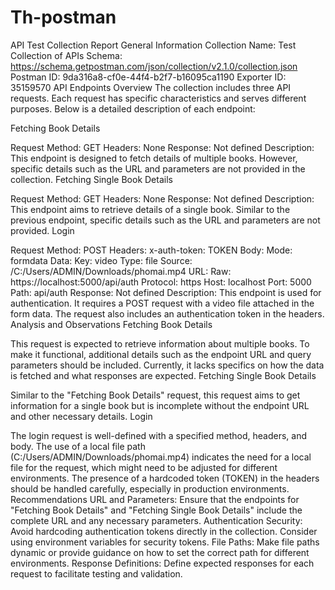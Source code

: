 # Th-postman
API Test Collection Report
General Information
Collection Name: Test Collection of APIs
Schema: https://schema.getpostman.com/json/collection/v2.1.0/collection.json
Postman ID: 9da316a8-cf0e-44f4-b2f7-b16095ca1190
Exporter ID: 35159570
API Endpoints Overview
The collection includes three API requests. Each request has specific characteristics and serves different purposes. Below is a detailed description of each endpoint:

Fetching Book Details

Request Method: GET
Headers: None
Response: Not defined
Description: This endpoint is designed to fetch details of multiple books. However, specific details such as the URL and parameters are not provided in the collection.
Fetching Single Book Details

Request Method: GET
Headers: None
Response: Not defined
Description: This endpoint aims to retrieve details of a single book. Similar to the previous endpoint, specific details such as the URL and parameters are not provided.
Login

Request Method: POST
Headers:
x-auth-token: TOKEN
Body:
Mode: formdata
Data:
Key: video
Type: file
Source: /C:/Users/ADMIN/Downloads/phomai.mp4
URL:
Raw: https://localhost:5000/api/auth
Protocol: https
Host: localhost
Port: 5000
Path: api/auth
Response: Not defined
Description: This endpoint is used for authentication. It requires a POST request with a video file attached in the form data. The request also includes an authentication token in the headers.
Analysis and Observations
Fetching Book Details

This request is expected to retrieve information about multiple books. To make it functional, additional details such as the endpoint URL and query parameters should be included.
Currently, it lacks specifics on how the data is fetched and what responses are expected.
Fetching Single Book Details

Similar to the "Fetching Book Details" request, this request aims to get information for a single book but is incomplete without the endpoint URL and other necessary details.
Login

The login request is well-defined with a specified method, headers, and body.
The use of a local file path (C:/Users/ADMIN/Downloads/phomai.mp4) indicates the need for a local file for the request, which might need to be adjusted for different environments.
The presence of a hardcoded token (TOKEN) in the headers should be handled carefully, especially in production environments.
Recommendations
URL and Parameters: Ensure that the endpoints for "Fetching Book Details" and "Fetching Single Book Details" include the complete URL and any necessary parameters.
Authentication Security: Avoid hardcoding authentication tokens directly in the collection. Consider using environment variables for security tokens.
File Paths: Make file paths dynamic or provide guidance on how to set the correct path for different environments.
Response Definitions: Define expected responses for each request to facilitate testing and validation.
